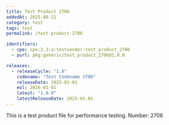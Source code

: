 ```yaml
---
title: Test Product 2706
addedAt: 2025-08-21
category: test
tags: test
permalink: /test-product-2706

identifiers:
  - cpe: cpe:2.3:a:testvendor:test_product_2706
  - purl: pkg:generic/test_product_2706@1.0.0

releases:
  - releaseCycle: "1.0"
    codename: "Test Codename 2706"
    releaseDate: 2025-01-01
    eol: 2026-01-01
    latest: "1.0.0"
    latestReleaseDate: 2025-01-01
---
```


This is a test product file for performance testing. Number: 2706

